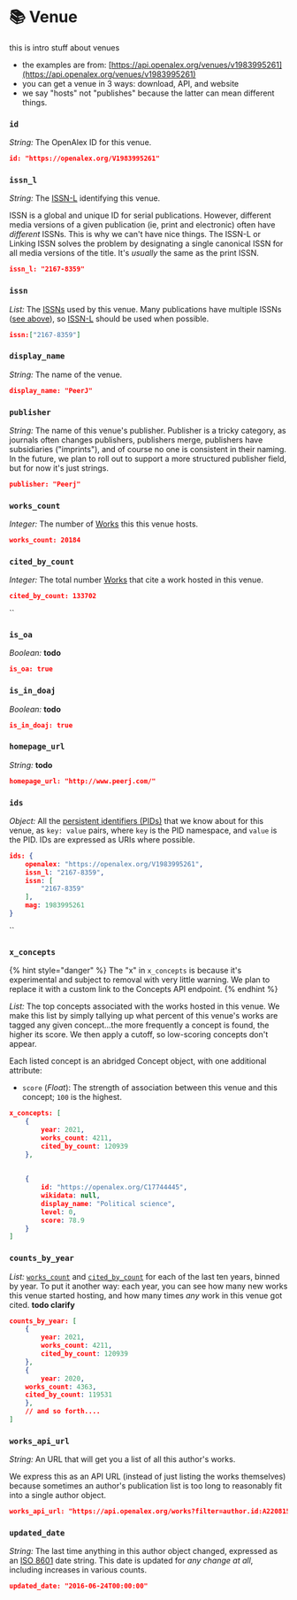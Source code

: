 # 📚 Venue

this is intro stuff about venues

* the examples are from: [https://api.openalex.org/venues/v1983995261](https://api.openalex.org/venues/v1983995261)
* you can get a venue in 3 ways: download, API, and website
* we say "hosts" not "publishes" because the latter can mean different things.

### `id`

_String:_ The OpenAlex ID for this venue.

```json
id: "https://openalex.org/V1983995261"
```

### `issn_l`

_String:_ The [ISSN-L](https://en.wikipedia.org/wiki/International\_Standard\_Serial\_Number#Linking\_ISSN) identifying this venue.

ISSN is a global and unique ID for serial publications. However, different media versions of a given publication (ie, print and electronic) often have _different_ ISSNs. This is why we can't have nice things. The ISSN-L or Linking ISSN solves the problem by designating a single canonical ISSN for all media versions of the title. It's _usually_ the same as the print ISSN.

```json
issn_l: "2167-8359"
```

### `issn`

_List:_ The [ISSNs](https://en.wikipedia.org/wiki/International\_Standard\_Serial\_Number) used by this venue. Many publications have multiple ISSNs ([see above](venue.md#issn\_l)), so [ISSN-L](venue.md#issn\_l) should be used when possible.

```json
issn:["2167-8359"]
```

### `display_name`

_String:_ The name of the venue.

```json
display_name: "PeerJ"
```

### `publisher`

_String:_ The name of this venue's publisher. Publisher is a tricky category, as journals often changes publishers, publishers merge, publishers have subsidiaries ("imprints"), and of course no one is consistent in their naming. In the future, we plan to roll out to support a more structured publisher field, but for now it's just strings.

```json
publisher: "Peerj"
```



### `works_count`

_Integer:_ The number of [Works](work/) this this venue hosts.

```json
works_count: 20184 
```

### `cited_by_count`

_Integer:_ The total number [Works](work/) that cite a work hosted in this venue.

```json
cited_by_count: 133702 
```

``

### `is_oa`

_Boolean:_ **todo**&#x20;

```json
is_oa: true 
```

### `is_in_doaj`

_Boolean:_ **todo**&#x20;

```json
is_in_doaj: true 
```



### `homepage_url`

_String:_ **todo**&#x20;

```json
homepage_url: "http://www.peerj.com/" 
```



### `ids`

_Object:_ All the [persistent identifiers (PIDs)](https://en.wikipedia.org/wiki/Persistent\_identifier) that we know about for this venue, as `key: value` pairs, where `key` is the PID namespace, and `value` is the PID. IDs are expressed as URIs where possible.&#x20;

```json
ids: {
    openalex: "https://openalex.org/V1983995261",
    issn_l: "2167-8359",
    issn: [
        "2167-8359"
    ],
    mag: 1983995261
}
```

``

### `x_concepts`

{% hint style="danger" %}
The "x" in `x_concepts` is because it's experimental and subject to removal with very little warning. We plan to replace it with a custom link to the Concepts API endpoint.&#x20;
{% endhint %}

_List:_ The top concepts associated with the works hosted in this venue. We make this list by simply tallying up what percent of this venue's works are tagged any given concept...the more frequently a concept is found, the higher its score. We then apply a cutoff, so low-scoring concepts don't appear.

Each listed concept is an abridged Concept object, with one additional attribute:

* `score` (_Float_): The strength of association between this venue and this concept; `100` is the highest.

```json
x_concepts: [
    {
        year: 2021,
        works_count: 4211,
        cited_by_count: 120939
    },
    
    
    {
        id: "https://openalex.org/C17744445",
        wikidata: null,
        display_name: "Political science",
        level: 0,
        score: 78.9
    }
]
```

### `counts_by_year`

_List:_ [`works_count`](venue.md#works\_count) and [`cited_by_count`](venue.md#cited\_by\_count) for each of the last ten years, binned by year. To put it another way: each year, you can see how many new works this venue started hosting, and how many times _any_ work in this venue got cited. **todo clarify**

```json
counts_by_year: [
    {
        year: 2021,
        works_count: 4211,
        cited_by_count: 120939
    },
    {
        year: 2020,
    works_count: 4363,
    cited_by_count: 119531
    },
    // and so forth....
]
```



### `works_api_url`

_String:_ An URL that will get you a list of all this author's works.

We express this as an API URL (instead of just listing the works themselves) because sometimes an author's publication list is too long to reasonably fit into a single author object.

```json
works_api_url: "https://api.openalex.org/works?filter=author.id:A2208157607",
```



### `updated_date`

_String:_ The last time anything in this author object changed, expressed as an [ISO 8601](https://en.wikipedia.org/wiki/ISO\_8601) date string. This date is updated for _any change at all_, including increases in various counts.

```json
updated_date: "2016-06-24T00:00:00"
```

